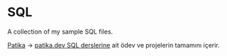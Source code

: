 # SQL
A collection of my sample SQL files.

[Patika](https://github.com/ifsygn/SQL/tree/main/Patika) -> [patika.dev SQL derslerine](https://app.patika.dev/courses/sql) ait ödev ve projelerin tamamını içerir. 
